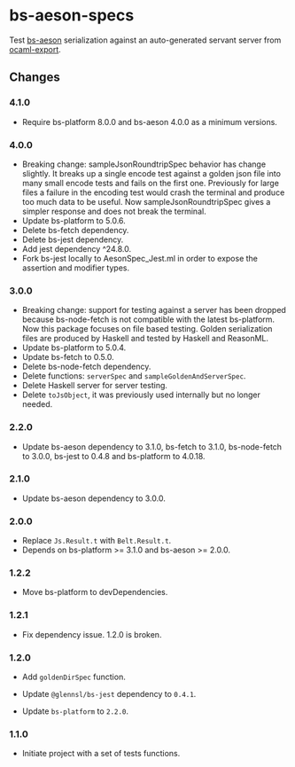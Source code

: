# bs-aeson-specs

Test [bs-aeson](https://github.com/plow-technologies/bs-aeson) serialization against an auto-generated servant server from [ocaml-export](https://github.com/plow-technologies/ocaml-export).

## Changes

### 4.1.0

* Require bs-platform 8.0.0 and bs-aeson 4.0.0 as a minimum versions.

### 4.0.0

* Breaking change: sampleJsonRoundtripSpec behavior has change slightly. It breaks up a single encode test against a golden json file into many small encode tests and fails on the first one. Previously for large files a failure in the encoding test would crash the terminal and produce too much data to be useful. Now sampleJsonRoundtripSpec gives a simpler response and does not break the terminal.
* Update bs-platform to 5.0.6.
* Delete bs-fetch dependency.
* Delete bs-jest dependency.
* Add jest dependency ^24.8.0.
* Fork bs-jest locally to AesonSpec_Jest.ml in order to expose the assertion and modifier types.

### 3.0.0

* Breaking change: support for testing against a server has been dropped because bs-node-fetch is not compatible with the latest bs-platform. Now this package focuses on file based testing. Golden serialization files are produced by Haskell and tested by Haskell and ReasonML.
* Update bs-platform to 5.0.4.
* Update bs-fetch to 0.5.0.
* Delete bs-node-fetch dependency.
* Delete functions: `serverSpec` and `sampleGoldenAndServerSpec`.
* Delete Haskell server for server testing.
* Delete `toJsObject`, it was previously used internally but no longer needed.

### 2.2.0

* Update bs-aeson dependency to 3.1.0, bs-fetch to 3.1.0, bs-node-fetch to 3.0.0, bs-jest to 0.4.8 and bs-platform to 4.0.18.

### 2.1.0

* Update bs-aeson dependency to 3.0.0.

### 2.0.0

* Replace `Js.Result.t` with `Belt.Result.t`.
* Depends on bs-platform >= 3.1.0 and bs-aeson >= 2.0.0.

### 1.2.2

* Move bs-platform to devDependencies.

### 1.2.1

* Fix dependency issue. 1.2.0 is broken.

### 1.2.0

* Add `goldenDirSpec` function.

* Update `@glennsl/bs-jest` dependency to `0.4.1`.

* Update `bs-platform` to `2.2.0`.

### 1.1.0

* Initiate project with a set of tests functions.
